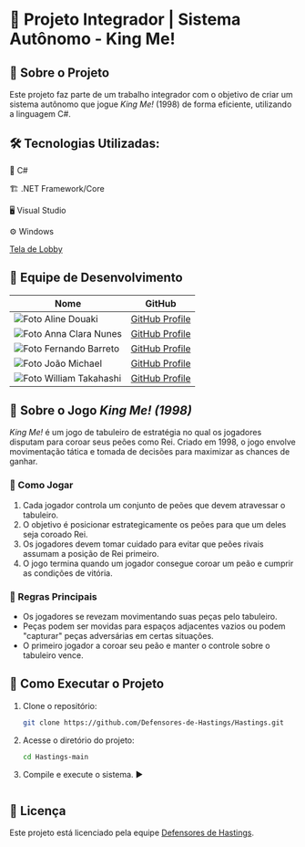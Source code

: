 # 👑 Projeto Integrador | Sistema Autônomo - King Me!

## 📌 Sobre o Projeto
Este projeto faz parte de um trabalho integrador com o objetivo de criar um sistema autônomo que jogue *King Me!* (1998) de forma eficiente, utilizando a linguagem C#.

## 🛠️ Tecnologias Utilizadas:
🔹 C#

🏗️ .NET Framework/Core

🖥️ Visual Studio

⚙️ Windows


[Tela de Lobby](https://github.com/annascooby/Hastings/blob/5bfe628414833d1783c9faf8e8cf5541b3030b7e/PI_3_Defensores_de_Hastings/PI_3_Defensores_de_Hastings/Form1.Designer.cs)

## 👥 Equipe de Desenvolvimento
| Nome | GitHub |
|------|--------|
| ![Foto](https://avatars.githubusercontent.com/u/123590731?v=4) Aline Douaki | [GitHub Profile](https://github.com/alinedka) |
| ![Foto](https://avatars.githubusercontent.com/u/161133027?s=400&u=eb1f3e39cb9d28babfd658aab78f75a2b805e6ad&v=4) Anna Clara Nunes | [GitHub Profile](https://github.com/annascooby) |
| ![Foto](https://avatars.githubusercontent.com/u/152815498?v=4) Fernando Barreto | [GitHub Profile](https://github.com/Kalimbinha) |
| ![Foto](https://avatars.githubusercontent.com/u/160083859?v=4) João Michael | [GitHub Profile](https://github.com/JmZgerr95) |
| ![Foto](https://avatars.githubusercontent.com/u/142936260?v=4) William Takahashi | [GitHub Profile](https://github.com/Shykairi) |

## 🎲 Sobre o Jogo *King Me! (1998)*
*King Me!* é um jogo de tabuleiro de estratégia no qual os jogadores disputam para coroar seus peões como Rei. Criado em 1998, o jogo envolve movimentação tática e tomada de decisões para maximizar as chances de ganhar.

### 🔹 Como Jogar
1. Cada jogador controla um conjunto de peões que devem atravessar o tabuleiro.
2. O objetivo é posicionar estrategicamente os peões para que um deles seja coroado Rei.
3. Os jogadores devem tomar cuidado para evitar que peões rivais assumam a posição de Rei primeiro.
4. O jogo termina quando um jogador consegue coroar um peão e cumprir as condições de vitória.

### 🔹 Regras Principais
- Os jogadores se revezam movimentando suas peças pelo tabuleiro.
- Peças podem ser movidas para espaços adjacentes vazios ou podem "capturar" peças adversárias em certas situações.
- O primeiro jogador a coroar seu peão e manter o controle sobre o tabuleiro vence.

## 🚀 Como Executar o Projeto
1. Clone o repositório:
   ```sh
   git clone https://github.com/Defensores-de-Hastings/Hastings.git
   ```
2. Acesse o diretório do projeto:
   ```sh
   cd Hastings-main
   ```
3. Compile e execute o sistema. ▶️
   ```

## 📄 Licença
Este projeto está licenciado pela equipe [Defensores de Hastings](https://github.com/Defensores-de-Hastings).


